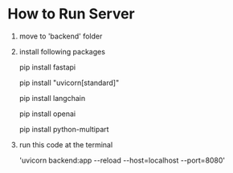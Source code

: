# How to Run Server

1.  move to 'backend' folder
2.  install following packages

    pip install fastapi

    pip install "uvicorn[standard]"

    pip install langchain

    pip install openai

    pip install python-multipart

3.  run this code at the terminal

    'uvicorn backend:app --reload --host=localhost --port=8080'
